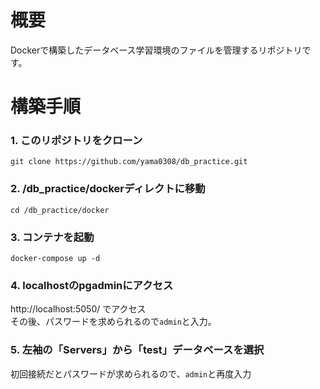 # 概要

Dockerで構築したデータベース学習環境のファイルを管理するリポジトリです。

# 構築手順

### 1. このリポジトリをクローン

```
git clone https://github.com/yama0308/db_practice.git
```

### 2. /db_practice/dockerディレクトに移動

```
cd /db_practice/docker
```

### 3. コンテナを起動

```
docker-compose up -d
```

### 4. localhostのpgadminにアクセス

http://localhost:5050/ でアクセス  
その後、パスワードを求められるので`admin`と入力。

### 5. 左袖の「Servers」から「test」データベースを選択

初回接続だとパスワードが求められるので、`admin`と再度入力
